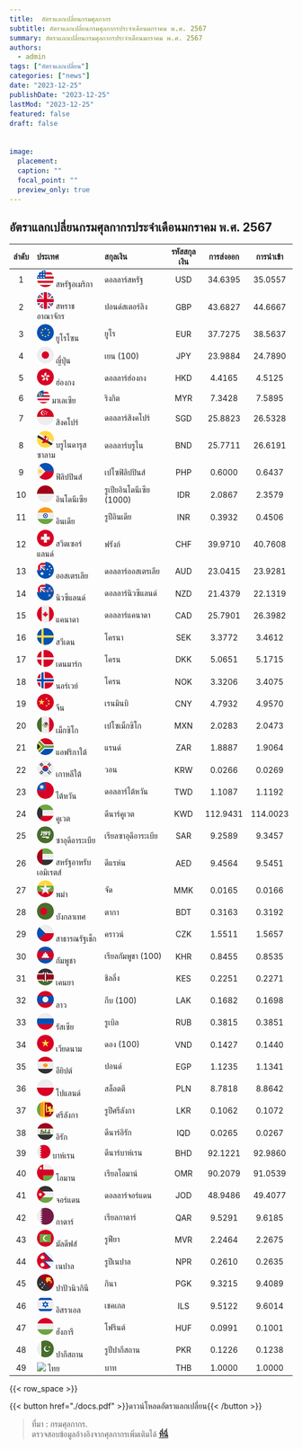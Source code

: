 ```yaml
---
title: 	อัตราแลกเปลี่ยนกรมศุลกากร
subtitle: อัตราแลกเปลี่ยนกรมศุลกากรประจำเดือนมกราคม พ.ศ. 2567
summary: อัตราแลกเปลี่ยนกรมศุลกากรประจำเดือนมกราคม พ.ศ. 2567
authors:
  - admin
tags: ["อัตราแลกเปลี่ยน"]
categories: ["news"]
date: "2023-12-25"
publishDate: "2023-12-25"
lastMod: "2023-12-25"
featured: false
draft: false


image:
  placement:
  caption: ""
  focal_point: ""
  preview_only: true
---
```



## อัตราแลกเปลี่ยนกรมศุลกากรประจำเดือนมกราคม พ.ศ. 2567





| ลำดับ |ประเทศ |สกุลเงิน |รหัสสกุลเงิน |การส่งออก |การนำเข้า |
|:-----:|:----------|:----------|:----------:|:----------:|:----------:|
| 1 |![](https://github.com/ecs-support/KM/blob/master/resource/flags/EX/30_30/USD.png?raw=true=20x20) สหรัฐอเมริกา |ดอลลาร์สหรัฐ |USD |34.6395 |35.0557 |
| 2 |![](https://github.com/ecs-support/KM/blob/master/resource/flags/EX/30_30/GBP.png?raw=true=20x20) สหราชอาณาจักร |ปอนด์สเตอร์ลิง |GBP |43.6827 |44.6667 |
| 3 |![](https://github.com/ecs-support/KM/blob/master/resource/flags/EX/30_30/EUR.png?raw=true=20x20) ยูโรโซน |ยูโร |EUR |37.7275 |38.5637 |
| 4 |![](https://github.com/ecs-support/KM/blob/master/resource/flags/EX/30_30/JPY.png?raw=true=20x20) ญี่ปุ่น |เยน (100) |JPY |23.9884 |24.7890 |
| 5 |![](https://github.com/ecs-support/KM/blob/master/resource/flags/EX/30_30/HKD.png?raw=true=20x20) ฮ่องกง |ดอลลาร์ฮ่องกง |HKD |4.4165 |4.5125 |
| 6 |![](https://github.com/ecs-support/KM/blob/master/resource/flags/EX/30_30/MYR.png?raw=true=20x20) มาเลเซีย |ริงกิต |MYR |7.3428 |7.5895 |
| 7 |![](https://github.com/ecs-support/KM/blob/master/resource/flags/EX/30_30/SGD.png?raw=true=20x20) สิงคโปร์ |ดอลลาร์สิงคโปร์ |SGD |25.8823 |26.5328 |
| 8 |![](https://github.com/ecs-support/KM/blob/master/resource/flags/EX/30_30/BND.png?raw=true=20x20) บรูไนดารุสซาลาม |ดอลลาร์บรูไน |BND |25.7711 |26.6191 |
| 9 |![](https://github.com/ecs-support/KM/blob/master/resource/flags/EX/30_30/PHP.png?raw=true=20x20) ฟิลิปปินส์ |เปโซฟิลิปปินส์ |PHP |0.6000 |0.6437 |
| 10 |![](https://github.com/ecs-support/KM/blob/master/resource/flags/EX/30_30/IDR.png?raw=true=20x20) อินโดนีเซีย |รูเปียอินโดนีเซีย (1000) |IDR |2.0867 |2.3579 |
| 11 |![](https://github.com/ecs-support/KM/blob/master/resource/flags/EX/30_30/INR.png?raw=true=20x20) อินเดีย |รูปีอินเดีย |INR |0.3932 |0.4506 |
| 12 |![](https://github.com/ecs-support/KM/blob/master/resource/flags/EX/30_30/CHF.png?raw=true=20x20) สวิตเซอร์แลนด์ |ฟรังก์ |CHF |39.9710 |40.7608 |
| 13 |![](https://github.com/ecs-support/KM/blob/master/resource/flags/EX/30_30/AUD.png?raw=true=20x20) ออสเตรเลีย |ดอลลาร์ออสเตรเลีย |AUD |23.0415 |23.9281 |
| 14 |![](https://github.com/ecs-support/KM/blob/master/resource/flags/EX/30_30/NZD.png?raw=true=20x20) นิวซีแลนด์ |ดอลลาร์นิวซีแลนด์ |NZD |21.4379 |22.1319 |
| 15 |![](https://github.com/ecs-support/KM/blob/master/resource/flags/EX/30_30/CAD.png?raw=true=20x20) แคนาดา |ดอลลาร์แคนาดา |CAD |25.7901 |26.3982 |
| 16 |![](https://github.com/ecs-support/KM/blob/master/resource/flags/EX/30_30/SEK.png?raw=true=20x20) สวีเดน |โครนา |SEK |3.3772 |3.4612 |
| 17 |![](https://github.com/ecs-support/KM/blob/master/resource/flags/EX/30_30/DKK.png?raw=true=20x20) เดนมาร์ก |โครน |DKK |5.0651 |5.1715 |
| 18 |![](https://github.com/ecs-support/KM/blob/master/resource/flags/EX/30_30/NOK.png?raw=true=20x20) นอร์เวย์ |โครน |NOK |3.3206 |3.4075 |
| 19 |![](https://github.com/ecs-support/KM/blob/master/resource/flags/EX/30_30/CNY.png?raw=true=20x20) จีน |เรนมินบิ |CNY |4.7932 |4.9570 |
| 20 |![](https://github.com/ecs-support/KM/blob/master/resource/flags/EX/30_30/MXN.png?raw=true=20x20) เม็กซิโก |เปโซเม็กซิโก |MXN |2.0283 |2.0473 |
| 21 |![](https://github.com/ecs-support/KM/blob/master/resource/flags/EX/30_30/ZAR.png?raw=true=20x20) แอฟริกาใต้ |แรนด์ |ZAR |1.8887 |1.9064 |
| 22 |![](https://github.com/ecs-support/KM/blob/master/resource/flags/EX/30_30/KRW.png?raw=true=20x20) เกาหลีใต้ |วอน |KRW |0.0266 |0.0269 |
| 23 |![](https://github.com/ecs-support/KM/blob/master/resource/flags/EX/30_30/TWD.png?raw=true=20x20) ไต้หวัน |ดอลลาร์ไต้หวัน |TWD |1.1087 |1.1192 |
| 24 |![](https://github.com/ecs-support/KM/blob/master/resource/flags/EX/30_30/KWD.png?raw=true=20x20) คูเวต |ดีนาร์คูเวต |KWD |112.9431 |114.0023 |
| 25 |![](https://github.com/ecs-support/KM/blob/master/resource/flags/EX/30_30/SAR.png?raw=true=20x20) ซาอุดีอาระเบีย |เรียลซาอุดีอาระเบีย |SAR |9.2589 |9.3457 |
| 26 |![](https://github.com/ecs-support/KM/blob/master/resource/flags/EX/30_30/AED.png?raw=true=20x20) สหรัฐอาหรับเอมิเรตส์ |ดีแรห์น |AED |9.4564 |9.5451 |
| 27 |![](https://github.com/ecs-support/KM/blob/master/resource/flags/EX/30_30/MMK.png?raw=true=20x20) พม่า |จัด |MMK |0.0165 |0.0166 |
| 28 |![](https://github.com/ecs-support/KM/blob/master/resource/flags/EX/30_30/BDT.png?raw=true=20x20) บังกลาเทศ |ตากา |BDT |0.3163 |0.3192 |
| 29 |![](https://github.com/ecs-support/KM/blob/master/resource/flags/EX/30_30/CZK.png?raw=true=20x20) สาธารณรัฐเช็ก |คราวน์ |CZK |1.5511 |1.5657 |
| 30 |![](https://github.com/ecs-support/KM/blob/master/resource/flags/EX/30_30/KHR.png?raw=true=20x20) กัมพูชา |เรียลกัมพูชา (100) |KHR |0.8455 |0.8535 |
| 31 |![](https://github.com/ecs-support/KM/blob/master/resource/flags/EX/30_30/KES.png?raw=true=20x20) เคนยา |ชิลลิ่ง |KES |0.2251 |0.2271 |
| 32 |![](https://github.com/ecs-support/KM/blob/master/resource/flags/EX/30_30/LAK.png?raw=true=20x20) ลาว |กีบ (100) |LAK |0.1682 |0.1698 |
| 33 |![](https://github.com/ecs-support/KM/blob/master/resource/flags/EX/30_30/RUB.png?raw=true=20x20) รัสเซีย |รูเบิล |RUB |0.3815 |0.3851 |
| 34 |![](https://github.com/ecs-support/KM/blob/master/resource/flags/EX/30_30/VND.png?raw=true=20x20) เวียดนาม |ดอง (100) |VND |0.1427 |0.1440 |
| 35 |![](https://github.com/ecs-support/KM/blob/master/resource/flags/EX/30_30/EGP.png?raw=true=20x20) อียิปต์ |ปอนด์ |EGP |1.1235 |1.1341 |
| 36 |![](https://github.com/ecs-support/KM/blob/master/resource/flags/EX/30_30/PLN.png?raw=true=20x20) โปแลนด์ |สล็อตตี |PLN |8.7818 |8.8642 |
| 37 |![](https://github.com/ecs-support/KM/blob/master/resource/flags/EX/30_30/LKR.png?raw=true=20x20) ศรีลังกา |รูปีศรีลังกา |LKR |0.1062 |0.1072 |
| 38 |![](https://github.com/ecs-support/KM/blob/master/resource/flags/EX/30_30/IQD.png?raw=true=20x20) อิรัก |ดีนาร์อิรัก |IQD |0.0265 |0.0267 |
| 39 |![](https://github.com/ecs-support/KM/blob/master/resource/flags/EX/30_30/BHD.png?raw=true=20x20) บาห์เรน |ดีนาร์บาห์เรน |BHD |92.1221 |92.9860 |
| 40 |![](https://github.com/ecs-support/KM/blob/master/resource/flags/EX/30_30/OMR.png?raw=true=20x20) โอมาน |เรียลโอมาน์ |OMR |90.2079 |91.0539 |
| 41 |![](https://github.com/ecs-support/KM/blob/master/resource/flags/EX/30_30/JOD.png?raw=true=20x20) จอร์แดน |ดอลลาร์จอร์แดน |JOD |48.9486 |49.4077 |
| 42 |![](https://github.com/ecs-support/KM/blob/master/resource/flags/EX/30_30/QAR.png?raw=true=20x20) กาตาร์ |เรียลกาตาร์ |QAR |9.5291 |9.6185 |
| 43 |![](https://github.com/ecs-support/KM/blob/master/resource/flags/EX/30_30/MVR.png?raw=true=20x20) มัลดีฟส์ |รูฟียา |MVR |2.2464 |2.2675 |
| 44 |![](https://github.com/ecs-support/KM/blob/master/resource/flags/EX/30_30/NPR.png?raw=true=20x20) เนปาล |รูปีเนปาล |NPR |0.2610 |0.2635 |
| 45 |![](https://github.com/ecs-support/KM/blob/master/resource/flags/EX/30_30/PGK.png?raw=true=20x20) ปาปัวนิวกินี |กินา |PGK |9.3215 |9.4089 |
| 46 |![](https://github.com/ecs-support/KM/blob/master/resource/flags/EX/30_30/ILS.png?raw=true=20x20) อิสราเอล |เชคเกล |ILS |9.5122 |9.6014 |
| 47 |![](https://github.com/ecs-support/KM/blob/master/resource/flags/EX/30_30/HUF.png?raw=true=20x20) ฮังการี |โฟรินต์ |HUF |0.0991 |0.1001 |
| 48 |![](https://github.com/ecs-support/KM/blob/master/resource/flags/EX/30_30/PKR.png?raw=true=20x20) ปากีสถาน |รูปีปากีสถาน |PKR |0.1226 |0.1238 |
| 49 |![](https://upload.wikimedia.org/wikipedia/commons/thumb/a/a9/Flag_of_Thailand.svg/23px-Flag_of_Thailand.svg.png) ไทย |บาท |THB |1.0000 |1.0000 |




{{< row_space >}}




{{< button href="./docs.pdf" >}}ดาวน์โหลดอัตราแลกเปลี่ยน{{< /button >}}

> ที่มา : กรมศุลกากร.  
ตรวจสอบข้อมูลอ้างอิงจากศุลกากรเพิ่มเติมได้ [**ที่นี่**](https://ecs-support.github.io/KM/reference/)
